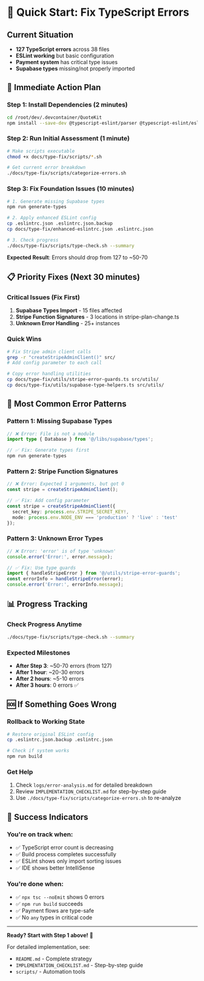 # 🚀 Quick Start: Fix TypeScript Errors

## Current Situation
- **127 TypeScript errors** across 38 files
- **ESLint working** but basic configuration
- **Payment system** has critical type issues
- **Supabase types** missing/not properly imported

## 🎯 Immediate Action Plan

### Step 1: Install Dependencies (2 minutes)
```bash
cd /root/dev/.devcontainer/QuoteKit
npm install --save-dev @typescript-eslint/parser @typescript-eslint/eslint-plugin
```

### Step 2: Run Initial Assessment (1 minute)
```bash
# Make scripts executable
chmod +x docs/type-fix/scripts/*.sh

# Get current error breakdown
./docs/type-fix/scripts/categorize-errors.sh
```

### Step 3: Fix Foundation Issues (10 minutes)
```bash
# 1. Generate missing Supabase types
npm run generate-types

# 2. Apply enhanced ESLint config
cp .eslintrc.json .eslintrc.json.backup
cp docs/type-fix/enhanced-eslintrc.json .eslintrc.json

# 3. Check progress
./docs/type-fix/scripts/type-check.sh --summary
```

**Expected Result**: Errors should drop from 127 to ~50-70

## 📋 Priority Fixes (Next 30 minutes)

### Critical Issues (Fix First)
1. **Supabase Types Import** - 15 files affected
2. **Stripe Function Signatures** - 3 locations in stripe-plan-change.ts
3. **Unknown Error Handling** - 25+ instances

### Quick Wins
```bash
# Fix Stripe admin client calls
grep -r "createStripeAdminClient()" src/ 
# Add config parameter to each call

# Copy error handling utilities
cp docs/type-fix/utils/stripe-error-guards.ts src/utils/
cp docs/type-fix/utils/supabase-type-helpers.ts src/utils/
```

## 🔧 Most Common Error Patterns

### Pattern 1: Missing Supabase Types
```typescript
// ❌ Error: File is not a module
import type { Database } from '@/libs/supabase/types';

// ✅ Fix: Generate types first
npm run generate-types
```

### Pattern 2: Stripe Function Signatures
```typescript
// ❌ Error: Expected 1 arguments, but got 0
const stripe = createStripeAdminClient();

// ✅ Fix: Add config parameter
const stripe = createStripeAdminClient({
  secret_key: process.env.STRIPE_SECRET_KEY!,
  mode: process.env.NODE_ENV === 'production' ? 'live' : 'test'
});
```

### Pattern 3: Unknown Error Types
```typescript
// ❌ Error: 'error' is of type 'unknown'
console.error('Error:', error.message);

// ✅ Fix: Use type guards
import { handleStripeError } from '@/utils/stripe-error-guards';
const errorInfo = handleStripeError(error);
console.error('Error:', errorInfo.message);
```

## 📊 Progress Tracking

### Check Progress Anytime
```bash
./docs/type-fix/scripts/type-check.sh --summary
```

### Expected Milestones
- **After Step 3**: ~50-70 errors (from 127)
- **After 1 hour**: ~20-30 errors
- **After 2 hours**: ~5-10 errors
- **After 3 hours**: 0 errors ✅

## 🆘 If Something Goes Wrong

### Rollback to Working State
```bash
# Restore original ESLint config
cp .eslintrc.json.backup .eslintrc.json

# Check if system works
npm run build
```

### Get Help
1. Check `logs/error-analysis.md` for detailed breakdown
2. Review `IMPLEMENTATION_CHECKLIST.md` for step-by-step guide
3. Use `./docs/type-fix/scripts/categorize-errors.sh` to re-analyze

## 🎯 Success Indicators

### You're on track when:
- ✅ TypeScript error count is decreasing
- ✅ Build process completes successfully
- ✅ ESLint shows only import sorting issues
- ✅ IDE shows better IntelliSense

### You're done when:
- ✅ `npx tsc --noEmit` shows 0 errors
- ✅ `npm run build` succeeds
- ✅ Payment flows are type-safe
- ✅ No `any` types in critical code

---

**Ready? Start with Step 1 above!** 🚀

For detailed implementation, see:
- `README.md` - Complete strategy
- `IMPLEMENTATION_CHECKLIST.md` - Step-by-step guide
- `scripts/` - Automation tools

